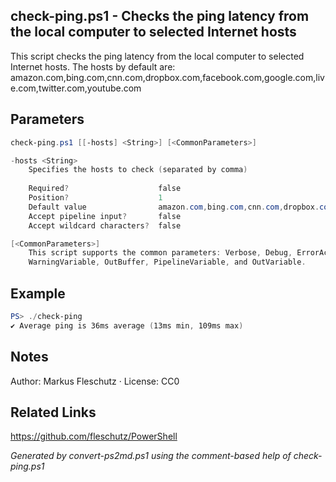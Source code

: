 ## check-ping.ps1 - Checks the ping latency from the local computer to selected Internet hosts

This script checks the ping latency from the local computer to selected Internet hosts.
The hosts by default are: amazon.com,bing.com,cnn.com,dropbox.com,facebook.com,google.com,live.com,twitter.com,youtube.com

## Parameters
```powershell
check-ping.ps1 [[-hosts] <String>] [<CommonParameters>]

-hosts <String>
    Specifies the hosts to check (separated by comma)
    
    Required?                    false
    Position?                    1
    Default value                amazon.com,bing.com,cnn.com,dropbox.com,facebook.com,google.com,live.com,twitter.com,youtube.com
    Accept pipeline input?       false
    Accept wildcard characters?  false

[<CommonParameters>]
    This script supports the common parameters: Verbose, Debug, ErrorAction, ErrorVariable, WarningAction, 
    WarningVariable, OutBuffer, PipelineVariable, and OutVariable.
```

## Example
```powershell
PS> ./check-ping
✔️ Average ping is 36ms average (13ms min, 109ms max)

```

## Notes
Author: Markus Fleschutz · License: CC0

## Related Links
https://github.com/fleschutz/PowerShell

*Generated by convert-ps2md.ps1 using the comment-based help of check-ping.ps1*
